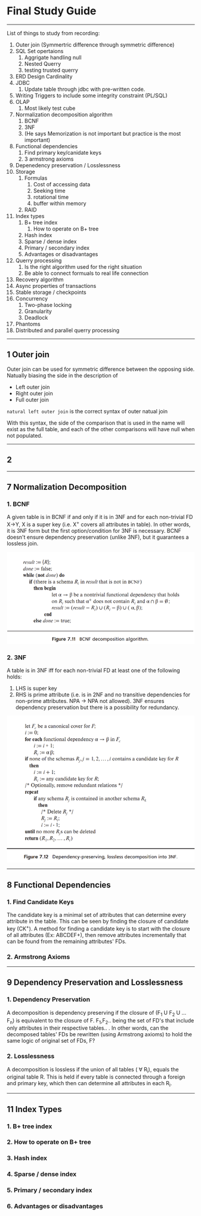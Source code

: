 # Final Study Guide
---
List of things to study from recording:
1. Outer join (Symmertric difference through symmetric difference)
2. SQL Set opertaions
   1. Aggrigate handling null
   2. Nested Querry
   3. testing trusted querry
3. ERD Design Cardinality
4. JDBC
   1. Update table through jdbc with pre-written code. 
5. Writing Triggers to include some integrity constraint (PL/SQL)
6. OLAP
   1. Most likely test cube
7. Normalization decomposition algorithm
   1. BCNF
   2. 3NF 
   3. (He says Memorization is not important but practice is the most important)
8. Functional dependencies
   1. Find primary key/canidate keys
   2. 3 armstrong axioms
9. Depenedency preservation / Losslessness 
10. Storage
    1.  Formulas
        1.  Cost of accessing data
        2.  Seeking time
        3.  rotational time
        4.  buffer within memory
    2. RAID 
 11. Index types
     1.  B+ tree index
         1.  How to operate on B+ tree
     2.  Hash index
     3.  Sparse / dense index
     4.  Primary / secondary index
     5.  Advantages or disadvantages 
 12. Querry processing 
     1.  Is the right algorithm used for the right situation 
     2.  Be able to connect formuals to real life connection
11. Recovery algorithm 
12. Async properties of transactions
13. Stable storage / checkpoints 
14. Concurrency 
    1.  Two-phase locking
    2.  Granularity
    3.  Deadlock
15. Phantoms 
16. Distributed and parallel querry processing

---
## 1 Outer join 

Outer join can be used for symmetric difference between the opposing side. Natually biasing the side in the description of 

* Left outer join
* Right outer join
* Full outer join

`natural left outer join` is the correct syntax of outer natual join

With this syntax, the side of the comparison that is used in the name will exist as the full table, and each of the other comparisons will have null when not populated.

---

## 2  
---

## 7 Normalization Decomposition

### 1. BCNF
A given table is in BCNF if and only if it is in 3NF and for each non-trivial FD X->Y, X is a super key (i.e. X<sup>+</sup> covers all attributes in table). In other words, it is 3NF form but the first option/condition for 3NF is necessary.
BCNF doesn't ensure dependency preservation (unlike 3NF), but it guarantees a lossless join.

![Image](./images/bcnf.png)

### 2. 3NF
A table is in 3NF iff for each non-trivial FD at least one of the following holds:
   1. LHS is super key
   2. RHS is prime attribute
(i.e. is in 2NF and no transitive dependencies for non-prime attributes. NPA -> NPA not allowed). 3NF ensures dependency preservation but there is a possibility for redundancy.

![Image](./images/3nf.png)

---

## 8 Functional Dependencies

### 1. Find Candidate Keys
The candidate key is a minimal set of attributes that can determine every attribute in the table. This can be seen by finding the closure of candidate key (CK<sup>+</sup>). A method for finding a candidate key is to start with the closure of all attributes (Ex: ABCDEF+), then remove attributes incrementally that can be found from the remaining attributes' FDs.

### 2. Armstrong Axioms

---

## 9 Dependency Preservation and Losslessness

### 1. Dependency Preservation
A decomposition is dependency preserving if the closure of (F<sub>1</sub> U F<sub>2</sub> U ... F<sub>n</sub>) is equivalent to the closure of F. F<sub>1</sub>,F<sub>2</sub>.. being the set of FD's that include only attributes in their respective tables.. . In other words, can the decomposed tables' FDs be rewritten (using Armstrong axioms) to hold the same logic of original set of FDs, F?

### 2. Losslessness
A decomposition is lossless if the union of all tables ( ∀ R<sub>i</sub>), equals the original table R. This is held if every table is connected through a foreign and primary key, which then can determine all attributes in each R<sub>i</sub>.


---

## 11 Index Types

### 1.  B+ tree index
         
         
### 2.  How to operate on B+ tree
### 3.  Hash index
### 4.  Sparse / dense index
### 5.  Primary / secondary index
### 6.  Advantages or disadvantages 